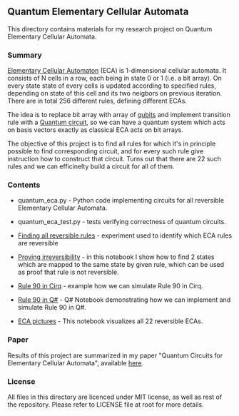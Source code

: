 ## Quantum Elementary Cellular Automata

This directory contains materials for my research project on Quantum Elementary Cellular Automata.

### Summary

[Elementary Cellular Automaton](https://en.wikipedia.org/wiki/Elementary_cellular_automaton) (ECA) is 1-dimensional
cellular automata. It consists of N cells in a row, each being in state 0 or 1 (i.e. a bit array). On every state
state of every cells is updated according to specified rules, depending on state of this cell and its two
neigbors on previous iteration. There are in total 256 different rules, defining different ECAs.

The idea is to replace bit array with array of [qubits](https://en.wikipedia.org/wiki/Qubit) and implement transition rule 
with a [Quantum circuit](https://en.wikipedia.org/wiki/Quantum_circuit), so we can have a quantum system which acts on basis vectors exactly as 
classical ECA acts on bit arrays.

The objective of this project is to find all rules for which it's in principle possible to find corresponding 
circuit, and for every such rule give instruction how to construct that circuit. Turns out that there are 22 such 
rules and we can efficinelty build a circuit for all of them.

### Contents

* quantum_eca.py - Python code implementing circuits for all reversible Elementary Cellular Automata.

* quantum_eca_test.py - tests verifying correctness of quantum circuits.

* [Finding all reversible rules](finding_all_reversible_rules.ipynb) - experiment used to identify which 
  ECA rules are reversible
  
* [Proving irreversibility](proving_irreversibility.ipynb) - in this notebook I show how to find 2 states which are mapped to the 
  same state by given rule, which can be used as proof that rule is not reversible.

* [Rule 90 in Cirq](rule90_cirq.ipynb) - example how we can simulate Rule 90 in Cirq.

* [Rule 90 in Q#](rule90_qsharp.ipynb) - Q# Notebook demonstrating how we can implement and simulate Rule 90 in Q#.

* [ECA pictures](eca_pictures.ipynb) - This notebook visualizes all 22 reversible ECAs.

### Paper

Results of this project are summarized in my paper 
"Quantum Circuits for Elementary Cellular Automata",
available [here](http://dx.doi.org/10.13140/RG.2.2.22346.08641).

### License

All files in this directory are licenced under MIT license, as well as rest of the repository. Please refer to LICENSE
file at root for more details.